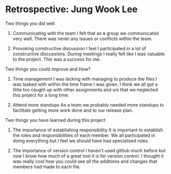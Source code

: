 # Retrospective: Jung Wook Lee


Two things you did well

1. Communicating with the team
I felt that as a group we communicated very well. There was never any issues or conflicts within the team. 

2. Provoking constructive discussion
I feel I participated in a lot of constructive discussions. During meetings I really felt like I was valuable to the project. This was a success for me.

Two things you could improve and How?

1. Time management
I was lacking with managing to produce the files I was tasked with within the time frame I was given. I think we all got a little too caught up with other assignments and uni that we neglected this project for a long time.

2. Attend more standups
As a team we probably needed more standups to facilitate getting more work done and to our release plan.


Two things you have learned during this project

1. The importance of establishing responsibility 
It is important to establish the roles and responsibilities of each member. We all participated in doing everything but I feel we should have had specialised roles.

2. The importance of version control
I haven't used github much before but now I know how much of a great tool it is for version control. I thought it was really cool how you could see all the additions and changes that members had made to each file.
